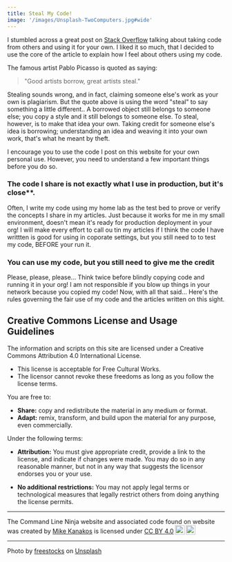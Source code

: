 ```yaml
---
title: Steal My Code!
image: '/images/Unsplash-TwoComputers.jpg#wide'
---
```



I stumbled across a great post on [Stack Overflow](https://stackoverflow.blog/2020/05/20/good-coders-borrow-great-coders-steal/) talking about taking code from others and using it for your own. I liked it so much, that I decided to use the core of the article to explain how I feel about others using my code.

The famous artist Pablo Picasso is quoted as saying:

> "Good artists borrow, great artists steal."

Stealing sounds wrong, and in fact, claiming someone else's work as your own is plagiarism. But the quote above is using the word "steal" to say something a little different.. A borrowed object still belongs to someone else; you copy a style and it still belongs to someone else. To steal, however, is to make that idea your own. Taking credit for someone else's idea is borrowing; understanding an idea and weaving it into your own work, that's what he meant by theft.

I encourage you to use the code I post on this website for your own personal use. However, you need to understand a few important things before you do so.

### The code I share is not exactly what I use in production, but it's close**.

Often, I write my code using my home lab as the test bed to prove or verify the concepts I share in my articles. Just because it works for me in my small environment, doesn't mean it's ready for production deployment in your org! I will make every effort to call ou tin my articles if I think the code I have writtten is good for using in coporate settings, but you still need to to test my code, BEFORE your run it.

### You can use my code, but you still need to give me the credit

Please, please, please... Think twice before blindly copying code and running it in your org! I am not responsible if you blow up things in your network because you copied my code! Now, with all that said... Here's the rules governing the fair use of my code and the articles written on this sight.

## Creative Commons License and Usage Guidelines

The information and scripts on this site are licensed under a Creative Commons Attribution 4.0 International License.

- This license is acceptable for Free Cultural Works.
- The licensor cannot revoke these freedoms as long as you follow the license terms.

You are free to:

- **Share:** copy and redistribute the material in any medium or format.
- **Adapt:** remix, transform, and build upon the material for any purpose, even commercially.

Under the following terms:

- **Attribution:** You must give appropriate credit, provide a link to the license, and indicate if changes were made. You may do so in any reasonable manner, but not in any way that suggests the licensor endorses you or your use.

- **No additional restrictions:** You may not apply legal terms or technological measures that legally restrict others from doing anything the license permits.

<hr>

 <p xmlns:cc="http://creativecommons.org/ns#" xmlns:dct="http://purl.org/dc/terms/"><span property="dct:title">The Command Line Ninja website and associated code found on website</span> was created by <a rel="cc:attributionURL dct:creator" property="cc:attributionName" href="https://www.commandline.ninja/">Mike Kanakos</a> is licensed under <a href="http://creativecommons.org/licenses/by/4.0/?ref=chooser-v1" target="_blank" rel="license noopener noreferrer" style="display:inline-block;">CC BY 4.0<img style="height:22px!important;margin-left:3px;vertical-align:text-bottom;" src="https://mirrors.creativecommons.org/presskit/icons/cc.svg?ref=chooser-v1"><img style="height:22px!important;margin-left:3px;vertical-align:text-bottom;" src="https://mirrors.creativecommons.org/presskit/icons/by.svg?ref=chooser-v1"></a></p>

<hr>


Photo by <a href="https://unsplash.com/@freestocks?utm_content=creditCopyText&utm_medium=referral&utm_source=unsplash">freestocks</a> on <a href="https://unsplash.com/photos/person-using-black-laptop-computer-I_pOqP6kCOI?utm_content=creditCopyText&utm_medium=referral&utm_source=unsplash">Unsplash</a>
